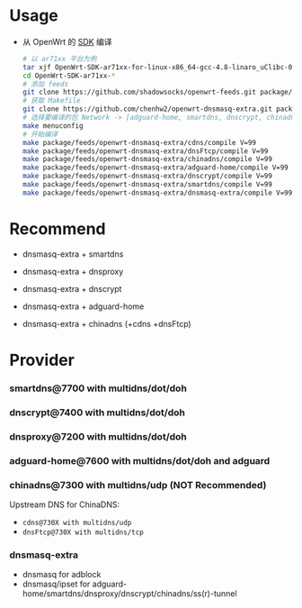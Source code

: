 # Usage

- 从 OpenWrt 的 [SDK][s] 编译

  ```bash
  # 以 ar71xx 平台为例
  tar xjf OpenWrt-SDK-ar71xx-for-linux-x86_64-gcc-4.8-linaro_uClibc-0.9.33.2.tar.bz2
  cd OpenWrt-SDK-ar71xx-*
  # 添加 feeds
  git clone https://github.com/shadowsocks/openwrt-feeds.git package/feeds
  # 获取 Makefile
  git clone https://github.com/chenhw2/openwrt-dnsmasq-extra.git package/feeds/openwrt-dnsmasq-extra
  # 选择要编译的包 Network -> [adguard-home, smartdns, dnscrypt, chinadns, dnsmasq-extra]
  make menuconfig
  # 开始编译
  make package/feeds/openwrt-dnsmasq-extra/cdns/compile V=99
  make package/feeds/openwrt-dnsmasq-extra/dnsFtcp/compile V=99
  make package/feeds/openwrt-dnsmasq-extra/chinadns/compile V=99
  make package/feeds/openwrt-dnsmasq-extra/adguard-home/compile V=99
  make package/feeds/openwrt-dnsmasq-extra/dnscrypt/compile V=99
  make package/feeds/openwrt-dnsmasq-extra/smartdns/compile V=99
  make package/feeds/openwrt-dnsmasq-extra/dnsmasq-extra/compile V=99
  ```

# Recommend

- dnsmasq-extra + smartdns

- dnsmasq-extra + dnsproxy

- dnsmasq-extra + dnscrypt

- dnsmasq-extra + adguard-home

- dnsmasq-extra + chinadns (+cdns +dnsFtcp)

# Provider

### smartdns@7700 with multidns/dot/doh

### dnscrypt@7400 with multidns/dot/doh

### dnsproxy@7200 with multidns/dot/doh

### adguard-home@7600 with multidns/dot/doh and adguard

### chinadns@7300 with multidns/udp (NOT Recommended)

Upstream DNS for ChinaDNS:

- `cdns@730X with multidns/udp`
- `dnsFtcp@730X with multidns/tcp`

### dnsmasq-extra

- dnsmasq for adblock
- dnsmasq/ipset for adguard-home/smartdns/dnsproxy/dnscrypt/chinadns/ss(r)-tunnel

[s]: https://wiki.openwrt.org/doc/howto/obtain.firmware.sdk
